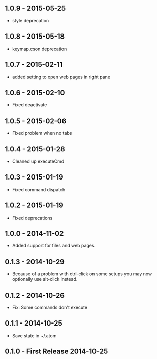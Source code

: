 
## 1.0.9 - 2015-05-25
* style deprecation

## 1.0.8 - 2015-05-18
* keymap.cson deprecation

## 1.0.7 - 2015-02-11
* added setting to open web pages in right pane

## 1.0.6 - 2015-02-10
* Fixed deactivate

## 1.0.5 - 2015-02-06
* Fixed problem when no tabs

## 1.0.4 - 2015-01-28
* Cleaned up executeCmd

## 1.0.3 - 2015-01-19
* Fixed command dispatch

## 1.0.2 - 2015-01-19
* Fixed deprecations

## 1.0.0 - 2014-11-02
* Added support for files and web pages

## 0.1.3 - 2014-10-29
* Because of a problem with ctrl-click on some setups you may now optionally use alt-click instead.

## 0.1.2 - 2014-10-26
* Fix: Some commands don't execute

## 0.1.1 - 2014-10-25
* Save state in ~/.atom

## 0.1.0 - First Release 2014-10-25
